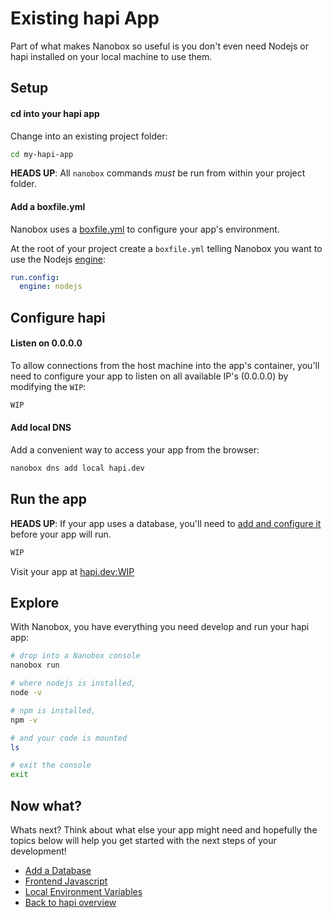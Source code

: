 # Existing hapi App
Part of what makes Nanobox so useful is you don't even need Nodejs or hapi installed on your local machine to use them.

## Setup

#### cd into your hapi app
Change into an existing project folder:

```bash
cd my-hapi-app
```

**HEADS UP**: All `nanobox` commands *must* be run from within your project folder.

#### Add a boxfile.yml
Nanobox uses a <a href="https://docs.nanobox.io/boxfile/" target="\_blank">boxfile.yml</a> to configure your app's environment.

At the root of your project create a `boxfile.yml` telling Nanobox you want to use the Nodejs <a href="https://docs.nanobox.io/engines/" target="\_blank">engine</a>:

```yaml
run.config:
  engine: nodejs
```

## Configure hapi

#### Listen on 0.0.0.0
To allow connections from the host machine into the app's container, you'll need to configure your app to listen on all available IP's (0.0.0.0) by modifying the `WIP`:

```javascript
WIP
```

#### Add local DNS
Add a convenient way to access your app from the browser:

```bash
nanobox dns add local hapi.dev
```

## Run the app
**HEADS UP**: If your app uses a database, you'll need to [add and configure it](/nodejs/hapi/add-a-database) before your app will run.

```bash
WIP
```

Visit your app at <a href="http://hapi.dev:WIP" target="\_blank">hapi.dev:WIP</a>

## Explore
With Nanobox, you have everything you need develop and run your hapi app:

```bash
# drop into a Nanobox console
nanobox run

# where nodejs is installed,
node -v

# npm is installed,
npm -v

# and your code is mounted
ls

# exit the console
exit
```

## Now what?
Whats next? Think about what else your app might need and hopefully the topics below will help you get started with the next steps of your development!

* [Add a Database](/nodejs/hapi/add-a-database)
* [Frontend Javascript](/nodejs/hapi/frontend-javascript)
* [Local Environment Variables](/nodejs/hapi/local-evars)
* [Back to hapi overview](/nodejs/hapi)
